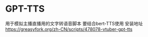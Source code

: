 # GPT-TTS
用于模拟主播直播用的文字转语音脚本
要结合bert-TTS使用
安装地址
https://greasyfork.org/zh-CN/scripts/478078-vtuber-gpt-tts
